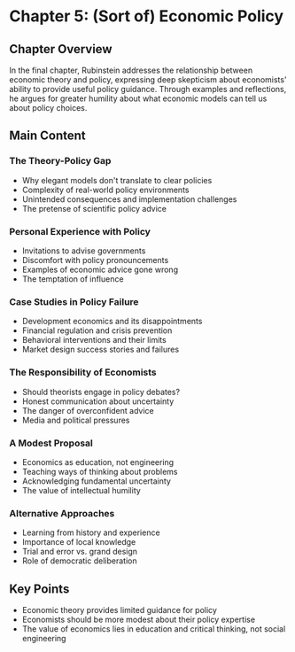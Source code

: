# Chapter 5: (Sort of) Economic Policy

## Chapter Overview
In the final chapter, Rubinstein addresses the relationship between economic theory and policy, expressing deep skepticism about economists' ability to provide useful policy guidance. Through examples and reflections, he argues for greater humility about what economic models can tell us about policy choices.

## Main Content

### The Theory-Policy Gap
- Why elegant models don't translate to clear policies
- Complexity of real-world policy environments
- Unintended consequences and implementation challenges
- The pretense of scientific policy advice

### Personal Experience with Policy
- Invitations to advise governments
- Discomfort with policy pronouncements
- Examples of economic advice gone wrong
- The temptation of influence

### Case Studies in Policy Failure
- Development economics and its disappointments
- Financial regulation and crisis prevention
- Behavioral interventions and their limits
- Market design success stories and failures

### The Responsibility of Economists
- Should theorists engage in policy debates?
- Honest communication about uncertainty
- The danger of overconfident advice
- Media and political pressures

### A Modest Proposal
- Economics as education, not engineering
- Teaching ways of thinking about problems
- Acknowledging fundamental uncertainty
- The value of intellectual humility

### Alternative Approaches
- Learning from history and experience
- Importance of local knowledge
- Trial and error vs. grand design
- Role of democratic deliberation

## Key Points
- Economic theory provides limited guidance for policy
- Economists should be more modest about their policy expertise
- The value of economics lies in education and critical thinking, not social engineering